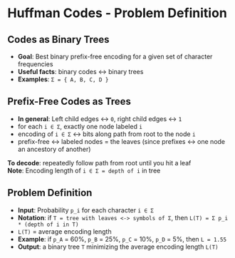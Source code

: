 # Huffman Codes - Problem Definition

## Codes as Binary Trees
- **Goal**: Best binary prefix-free encoding for a given set of character
    frequencies
- **Useful facts**: binary codes <-> binary trees
- **Examples**: `Σ = { A, B, C, D }`

## Prefix-Free Codes as Trees
- **In general**: Left child edges <-> `0`, right child edges <-> `1`
- for each `i ∈ Σ`, exactly one node labeled `i`
- encoding of `i ∈ Σ` <-> bits along path from root to the node `i`
- prefix-free <-> labeled nodes = the leaves (since prefixes <-> one node an
    ancestory of another)

**To decode**: repeatedly follow path from root until you hit a leaf  
**Note**: Encoding length of `i ∈ Σ = depth of i` in tree

## Problem Definition

- **Input**: Probability `p_i` for each character `i ∈ Σ`
- **Notation**: if `T = tree with leaves <-> symbols of Σ`,
                then `L(T) = Σ p_i * (depth of i in T)`
- `L(T)` = average encoding length
- **Example**: if `p_A` = 60%, `p_B` = 25%, `p_C` = 10%, `p_D` = 5%, then `L =
    1.55`
- **Output**: a binary tree `T` minimizing the average encoding length `L(T)`
